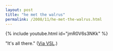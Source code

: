 ```yaml
---
layout: post
title: "he met the walrus"
permalink: /2008/11/he-met-the-walrus.html
---
```


{% include youtube.html id="jmR0V6s3NKk" %}

"It's all there." ([Via VSL](http://www.veryshortlist.com/vsl/daily.cfm/review/810/Web_video/i-met-the-walrus/?vp).)


